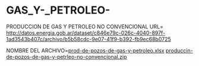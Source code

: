 # GAS_Y-_PETROLEO-
PRODUCCION DE GAS Y PETROLEO NO CONVENCIONAL
URL= http://datos.energia.gob.ar/dataset/c846e79c-026c-4040-897f-1ad3543b407c/archivo/b5b58cdc-9e07-41f9-b392-fb9ec68b0725

NOMBRE DEL ARCHIVO=[prod-de-pozos-de-gas-y-petroleo.xlsx](https://github.com/valentine75/GAS_Y-_PETROLEO-/files/11739859/prod-de-pozos-de-gas-y-petroleo.xlsx)
[produccin-de-pozos-de-gas-y-petrleo-no-convencional.zip](https://github.com/valentine75/GAS_Y-_PETROLEO-/files/11739915/produccin-de-pozos-de-gas-y-petrleo-no-convencional.zip)
